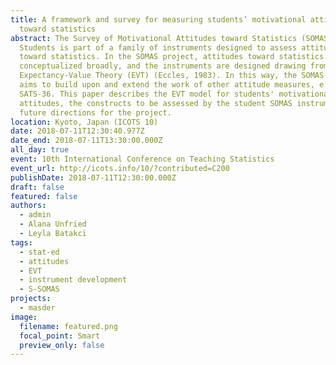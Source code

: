 ```yaml
---
title: A framework and survey for measuring students’ motivational attitudes
  toward statistics
abstract: The Survey of Motivational Attitudes toward Statistics (SOMAS) for
  Students is part of a family of instruments designed to assess attitudes
  toward statistics. In the SOMAS project, attitudes toward statistics are
  conceptualized broadly, and the instruments are designed drawing from
  Expectancy-Value Theory (EVT) (Eccles, 1983). In this way, the SOMAS project
  aims to build upon and extend the work of other attitude measures, e.g. the
  SATS-36. This paper describes the EVT model for students' motivational
  attitudes, the constructs to be assessed by the student SOMAS instrument, and
  future directions for the project.
location: Kyoto, Japan (ICOTS 10)
date: 2018-07-11T12:30:40.977Z
date_end: 2018-07-11T13:30:00.000Z
all_day: true
event: 10th International Conference on Teaching Statistics
event_url: http://icots.info/10/?contributed=C200
publishDate: 2018-07-11T12:30:00.000Z
draft: false
featured: false
authors:
  - admin
  - Alana Unfried
  - Leyla Batakci
tags:
  - stat-ed
  - attitudes
  - EVT
  - instrument development
  - S-SOMAS
projects:
  - masder
image:
  filename: featured.png
  focal_point: Smart
  preview_only: false
---
```

